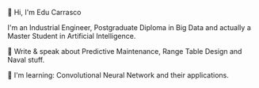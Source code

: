 👋 Hi, I'm Edu Carrasco

I'm an Industrial Engineer, Postgraduate Diploma in Big Data and actually a Master Student in Artificial Intelligence.

📝 Write & speak about Predictive Maintenance, Range Table Design and Naval stuff.

🌱 I'm learning: Convolutional Neural Network and their applications.
